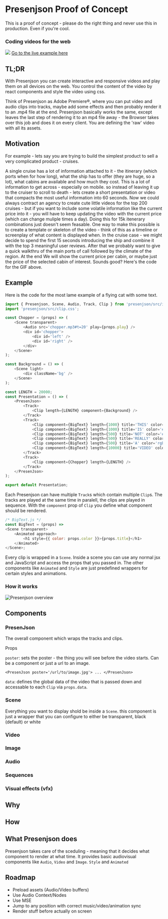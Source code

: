 # Presenjson Proof of Concept
This is a proof of concept - please do the right thing and never use this in production. Even if you're cool.
### Coding videos for the web

![](example/example.gif)
[Go to the live example here](https://example-presenjson.now.sh/)

## TL;DR
With Presenjson you can create interactive and responsive videos and play them on all devices on the web. You control the content of the video by react components and style the video using css.

Think of Presenjson as Adobe Premiere®, where you can put video and audio clips into tracks, maybe add some effects and then probably render it to an .mp4 file at the end. Presenjson basically works the same, except leaves the last step of rendering it to an mp4 file away - the Browser takes over this job and does it on every client. You are defining the 'raw' video with all its assets.

## Motivation
For example - lets say you are trying to build the simplest product to sell a very complicated product - cruises. 

A single cruise has a lot of information  attached to it - the itinerary (which ports when for how long), what the ship has to offer (they are huge, so a lot), what cabins are available and how much they cost. This is a lot of information to get across - especially on mobile. so instead of leaving it up to the cruiser to scroll to death - lets create a short presentation or video that compacts the most useful information into 60 seconds. Now we could always contract an agency to create cute little videos for the top 200 cruises - but if you want to include some volatile information like the current price into it - you will have to keep updating the video with the current price (which can change muliple times a day). Doing this for 15k itenerary combinations just doesn't seem feasable. One way to make this possible is to create a template or skeleton of the video - think of this as a timeline or screenplay of what content is displayed when. In the cruise case - we might decide to spend the first 15 seconds introducing the ship and combine it with the top 3 meaningful user reviews. After that we probably want to give a quick walkthru of the main ports of call followed by the climate of the region. At the end We will show the current price per cabin, or maybe just the price of the selected cabin of interest. Sounds good? Here's the code for the GIF above.


## Example
Here is the code for the most lame example of a flying cat with some text.

```JavaScript
import { Presenjson, Scene, Audio, Track, Clip } from 'presenjson/src/index';
import 'presenjson/src/clip.css';

const Chopper = (props) => (
    <Scene transparent>
        <Audio src='chopper.mp3#t=20' play={props.play} />
        <div id='chopper'>
            <div id='left' />
            <div id='right' />
        </div>
    </Scene>
);

const Background = () => (
    <Scene light>
        <div className='bg' />
    </Scene>
);

const LENGTH = 20000;
const Presentation = () => (
    <PresenJson>
        <Track>
            <Clip length={LENGTH} component={Background} />
        </Track>
        <Track>
            <Clip component={BigText} length={1000} title='THIS' color='#105de0' />
            <Clip component={BigText} length={1000} title='IS' color='#36db94' />
            <Clip component={BigText} length={500} title='NOT' color='#000820' />
            <Clip component={BigText} length={500} title='REALLY' color='#A61D55' />
            <Clip component={BigText} length={500} title='A' color='rgb(0, 132, 137)' />
            <Clip component={BigText} length={10000} title='VIDEO' color='#fb5879' />
        </Track>
        <Track>
            <Clip component={Chopper} length={LENGTH} />
        </Track>
    </PresenJson>
);

export default Presentation;
```

Each Presenjson can have multiple `Track`s which contain multiple `Clip`s. The tracks are played at the same time in paralell, the clips are played in sequence. With the `component` prop of `Clip` you define what component should be rendered.

```JavaScript
/* BigText.js */
const BigText = (props) => 
<Scene transparent>
    <Animated approach>
        <h1 style={{ color: props.color }}>{props.title}</h1>
    </Animated>
</Scene>;
```
Every clip is wrapped in a `Scene`. Inside a scene you can use any normal jsx and JavaScript and access the props that you passed in. The other components like `Animated` and `Style` are just predefined wrappers for certain styles and animations.

### How it works

![Presenjson overview](example/presenjson.png)

## Components

### PresenJson

The overall component which wraps the tracks and clips.

Props

`poster`: sets the poster - the thing you will see before the video starts. Can be a component or just a url to an image.

`<PresenJson poster='/url/to/image.jpg'> ... </PresenJson>`

`data`: defines the global data of the video that is passed down and accessable to each `Clip` via `props.data`.

### Scene
Everything you want to display shold be inside a `Scene`. this component is just a wrapper that you can configure to either be transparent, black (default) or white

### Video

### Image

### Audio


### Sequences

### Visual effects (vfx)

## Why

## How

## What Presenjson does
Presenjson takes care of the sceduling - meaning that it decides what component to render at what time. It provides basic audiovisual components like `Audio`, `Video` and `Image`.  `Style` and `Animated`


## Roadmap
- Preload assets (Audio/Video buffers)
- Use Audio Context/Nodes
- Use MSE 
- Jump to any position with correct music/video/animation sync
- Render stuff before actually on screen
